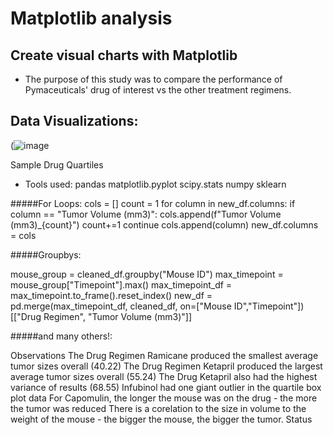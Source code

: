# Matplotlib analysis
##  Create visual charts with Matplotlib

- The purpose of this study was to compare the performance of Pymaceuticals' drug of interest vs the other treatment regimens.

## Data Visualizations:
(![image](https://user-images.githubusercontent.com/81592631/138198572-1a685cd8-3e27-457f-9479-4d66204610ad.png)


Sample Drug Quartiles


- Tools used:
pandas
matplotlib.pyplot
scipy.stats
numpy
sklearn



#####For Loops: cols = []
count = 1
for column in new_df.columns:
            if column == "Tumor Volume (mm3)":
                        cols.append(f"Tumor Volume (mm3)_{count}")
                         count+=1
                        continue
            cols.append(column)
new_df.columns = cols

#####Groupbys:

mouse_group = cleaned_df.groupby("Mouse ID")
max_timepoint = mouse_group["Timepoint"].max()
max_timepoint_df = max_timepoint.to_frame().reset_index()
new_df = pd.merge(max_timepoint_df,
            cleaned_df, on=["Mouse ID","Timepoint"])
            [["Drug Regimen", "Tumor Volume (mm3)"]]

#####and many others!:

Observations
The Drug Regimen Ramicane produced the smallest average tumor sizes overall (40.22)
The Drug Regimen Ketapril produced the largest average tumor sizes overall (55.24)
The Drug Ketapril also had the highest variance of results (68.55)
Infubinol had one giant outlier in the quartile box plot data
For Capomulin, the longer the mouse was on the drug - the more the tumor was reduced
There is a corelation to the size in volume to the weight of the mouse - the bigger the mouse, the bigger the tumor.
Status


